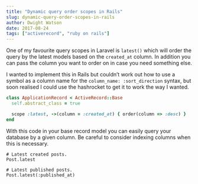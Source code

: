 ```yaml
---
title: "Dynamic query order scopes in Rails"
slug: dynamic-query-order-scopes-in-rails
author: Dwight Watson
date: 2017-08-24
tags: ["activerecord", "ruby on rails"]
---
```


One of my favourite query scopes in Laravel is `latest()` which will order the query by the latest models based on the `created_at` column. In addition you can pass the column you want to order on in case you need something else.

I wanted to implement this in Rails but couldn’t work out how to use a symbol as a column name for the `column_name: :sort_direction` syntax, but soon realised I could use the hashrocket to get it to work the way I wanted.

```rb
class ApplicationRecord < ActiveRecord::Base
  self.abstract_class = true

  scope :latest, ->(column = :created_at) { order(column => :desc) }
end
```

With this code in your base record model you can easily query your database by a given column. Be careful to consider indexing columns when this is necessary.

```
# Latest created posts.
Post.latest

# Latest published posts.
Post.latest(:published_at)
```
